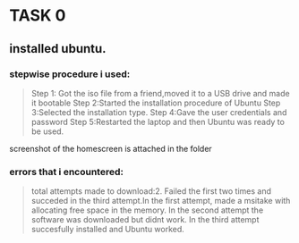 # TASK 0
## installed ubuntu.
### stepwise procedure i used:

> Step 1: Got the iso file from a friend,moved it to a USB drive and made it bootable
> Step 2:Started the installation procedure of Ubuntu 
> Step 3:Selected the installation type.
> Step 4:Gave the user credentials and password
> Step 5:Restarted the laptop and then Ubuntu was ready to be used.

screenshot of the homescreen is attached  in the folder

### errors that i encountered:

> total attempts made to download:2. Failed the first two times and succeded in the third attempt.In the first attempt, made a msitake with allocating free space in the memory. In the second attempt the software was downloaded but didnt work. In the third attempt succesfully installed and Ubuntu worked.
